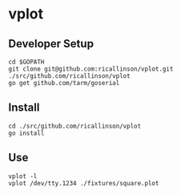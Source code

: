 # vplot

## Developer Setup

    cd $GOPATH
    git clone git@github.com:ricallinson/vplot.git ./src/github.com/ricallinson/vplot
    go get github.com/tarm/goserial

## Install

    cd ./src/github.com/ricallinson/vplot
    go install

## Use

    vplot -l
    vplot /dev/tty.1234 ./fixtures/square.plot

